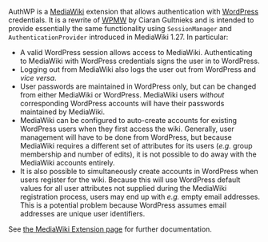 <!-- -*- mode: gfm -*- -->

AuthWP is a [MediaWiki](https://www.mediawiki.org) extension that
allows authentication with [WordPress](https://wordpress.org)
credentials.  It is a rewrite
of [WPMW](https://www.mediawiki.org/w/index.php?oldid=3746476) by
Ciaran Gultnieks and is intended to provide essentially the same
functionality using `SessionManager` and `AuthenticationProvider`
introduced in MediaWiki 1.27.  In particular:
* A valid WordPress session allows access to MediaWiki.
  Authenticating to MediaWiki with WordPress credentials signs the
  user in to WordPress.
* Logging out from MediaWiki also logs the user out from WordPress and
  <i>vice versa</i>.
* User passwords are maintained in WordPress only, but can be changed
  from either MediaWiki or WordPress.  MediaWiki users
  <em>without</em> corresponding WordPress accounts will have their
  passwords maintained by MediaWiki.
* MediaWiki can be configured to auto-create accounts for existing
  WordPress users when they first access the wiki.  Generally, user
  management will have to be done from WordPress, but because
  MediaWiki requires a different set of attributes for its users
  (<i>e.g.</i> group membership and number of edits), it is not
  possible to do away with the MediaWiki accounts entirely.
* It is also possible to simultaneously create accounts in WordPress
  when users register for the wiki.  Because this will use WordPress
  default values for all user attributes not supplied during the
  MediaWiki registration process, users may end up with <i>e.g.</i>
  empty email addresses.  This is a potential problem because
  WordPress assumes email addresses are unique user identifiers.

See
[the MediaWiki Extension page](https://www.mediawiki.org/wiki/Extension:AuthWP) for
further documentation.
